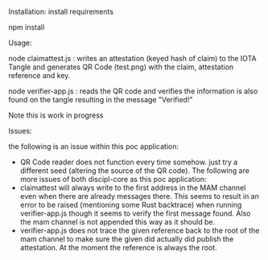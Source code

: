 Installation: install requirements

npm install

Usage:

node claimattest.js : writes an attestation (keyed hash of claim) to the IOTA Tangle and generates QR Code (test.png) with the claim, attestation reference and key.

node verifier-app.js : reads the QR code and verifies the information is also found on the tangle resulting in the message "Verified!"


Note this is work in progress

Issues:

the following is an issue within this poc application:
- QR Code reader does not function every time somehow. just try a different seed (altering the source of the QR code).
The following are more issues of both discipl-core as this poc application:
- claimattest will always write to the first address in the MAM channel even when there are already messages there. This seems to result in an error to be raised (mentioning some Rust backtrace) when running verifier-app.js though it seems to verify the first message found. Also the mam channel is not appended this way as it should be.
- verifier-app.js does not trace the given reference back to the root of the mam channel to make sure the given did actually did publish the attestation. At the moment the reference is always the root.
